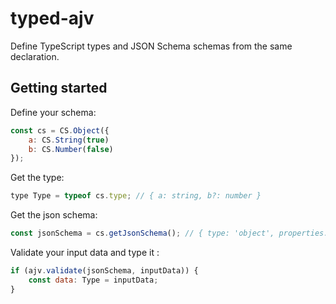# typed-ajv

Define TypeScript types and JSON Schema schemas from the same declaration.

## Getting started

Define your schema:

```js
const cs = CS.Object({
    a: CS.String(true)
    b: CS.Number(false)
});
```

Get the type:

```js
type Type = typeof cs.type; // { a: string, b?: number }
```

Get the json schema:

```js
const jsonSchema = cs.getJsonSchema(); // { type: 'object', properties: [...] }
```

Validate your input data and type it :

```js
if (ajv.validate(jsonSchema, inputData)) {
    const data: Type = inputData;
}
```
